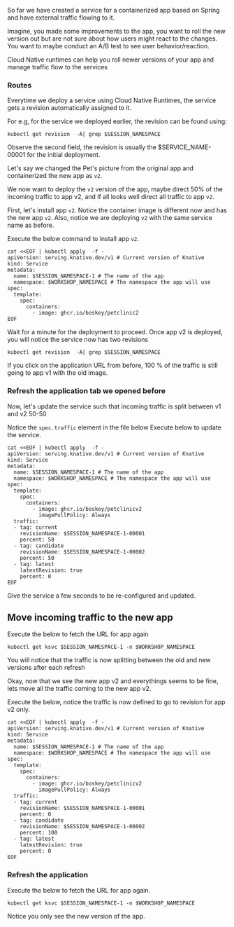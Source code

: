 So far we have created a service for a containerized app based on Spring and have external traffic flowing to it. 

Imagine, you made some improvements to the app, you want to roll the new version out but are not sure about how users might react to the changes. You want to maybe conduct an A/B test to see user behavior/reaction.

Cloud Native runtimes can help you roll newer versions of your app and manage traffic flow to the services

### Routes
Everytime we deploy a service using Cloud Native Runtimes, the service gets a revision automatically assigned to it. 

For e.g, for the service we deployed earlier, the revision can be found using:
```execute
kubectl get revision  -A| grep $SESSION_NAMESPACE
```

Observe the second field, the revision is usually the $SERVICE_NAME-00001 for the initial deployment.

Let's say we changed the Pet's picture from the original app and containerized the new app as `v2`.

We now want to deploy the `v2` version of the app, maybe direct 50% of the incoming traffic to app v2, and if all looks well direct all traffic to app `v2`.

First, let's install app `v2`.  Notice the container image is different now and has the new app `v2`. Also, notice we are deploying `v2` with the same service name as before.

Execute the below command to install app `v2`.
```execute
cat <<EOF | kubectl apply  -f -
apiVersion: serving.knative.dev/v1 # Current version of Knative
kind: Service
metadata:
  name: $SESSION_NAMESPACE-1 # The name of the app
  namespace: $WORKSHOP_NAMESPACE # The namespace the app will use
spec:
  template:
    spec:
      containers:
        - image: ghcr.io/boskey/petclinic2
EOF
```
Wait for a minute for the deployment to proceed. Once app v2 is deployed, you will notice the service now has two revisions

```execute
kubectl get revision  -A| grep $SESSION_NAMESPACE
```

If you click on the application URL from before, 100 % of the traffic is still going to app v1 with the old image.

### Refresh the application tab we opened before

Now, let's update the service such that incoming traffic is split between v1 and v2 50-50

Notice the `spec.traffic` element in the file below
Execute below to update the service. 
```execute
cat <<EOF | kubectl apply  -f -
apiVersion: serving.knative.dev/v1 # Current version of Knative
kind: Service
metadata:
  name: $SESSION_NAMESPACE-1 # The name of the app
  namespace: $WORKSHOP_NAMESPACE # The namespace the app will use
spec:
  template:
    spec:
      containers:
        - image: ghcr.io/boskey/petclinicv2
          imagePullPolicy: Always
  traffic:
  - tag: current
    revisionName: $SESSION_NAMESPACE-1-00001 
    percent: 50
  - tag: candidate
    revisionName: $SESSION_NAMESPACE-1-00002
    percent: 50
  - tag: latest
    latestRevision: true
    percent: 0   
EOF
```

Give the service a few seconds to be re-configured and updated. 

## Move incoming traffic to the new app

Execute the below to fetch the URL for app again
```execute
kubectl get ksvc $SESSION_NAMESPACE-1 -n $WORKSHOP_NAMESPACE
```
You will notice that the traffic is now splitting between the old and new versions after each refresh

Okay, now that we see the new app v2 and everythings seems to be fine, lets move all the traffic coming to the new app v2.

Execute the below, notice the traffic is now defined to go to revision for app v2 only.

```execute
cat <<EOF | kubectl apply  -f -
apiVersion: serving.knative.dev/v1 # Current version of Knative
kind: Service
metadata:
  name: $SESSION_NAMESPACE-1 # The name of the app
  namespace: $WORKSHOP_NAMESPACE # The namespace the app will use
spec:
  template:
    spec:
      containers:
        - image: ghcr.io/boskey/petclinicv2
          imagePullPolicy: Always
  traffic:
  - tag: current
    revisionName: $SESSION_NAMESPACE-1-00001 
    percent: 0
  - tag: candidate
    revisionName: $SESSION_NAMESPACE-1-00002
    percent: 100
  - tag: latest
    latestRevision: true
    percent: 0   
EOF
```
### Refresh the application 

Execute the below to fetch the URL for app again.
```execute
kubectl get ksvc $SESSION_NAMESPACE-1 -n $WORKSHOP_NAMESPACE
```

Notice you only see the new version of the app.